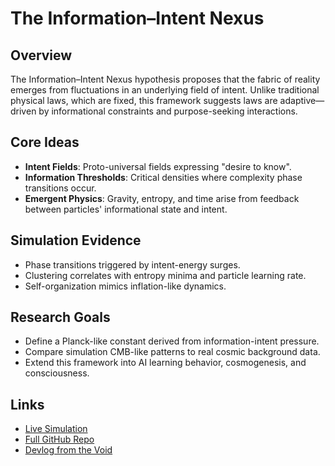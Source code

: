 # The Information–Intent Nexus

## Overview
The Information–Intent Nexus hypothesis proposes that the fabric of reality emerges from fluctuations in an underlying field of intent. Unlike traditional physical laws, which are fixed, this framework suggests laws are adaptive—driven by informational constraints and purpose-seeking interactions.

## Core Ideas
- **Intent Fields**: Proto-universal fields expressing "desire to know".
- **Information Thresholds**: Critical densities where complexity phase transitions occur.
- **Emergent Physics**: Gravity, entropy, and time arise from feedback between particles' informational state and intent.

## Simulation Evidence
- Phase transitions triggered by intent-energy surges.
- Clustering correlates with entropy minima and particle learning rate.
- Self-organization mimics inflation-like dynamics.

## Research Goals
- Define a Planck-like constant derived from information-intent pressure.
- Compare simulation CMB-like patterns to real cosmic background data.
- Extend this framework into AI learning behavior, cosmogenesis, and consciousness.

## Links
- [Live Simulation](https://intentsim.org)
- [Full GitHub Repo](https://github.com/TheVoidIntent/Intent_page)
- [Devlog from the Void](#coming-soon)

